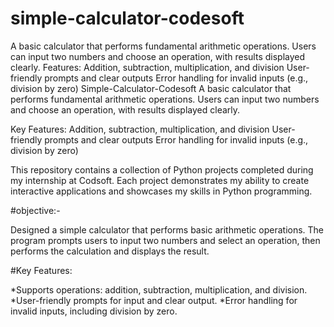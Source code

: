 # simple-calculator-codesoft
A basic calculator that performs fundamental arithmetic operations. Users can input two numbers and choose an operation, with results displayed clearly.  Features:  Addition, subtraction, multiplication, and division User-friendly prompts and clear outputs Error handling for invalid inputs (e.g., division by zero)
Simple-Calculator-Codesoft
A basic calculator that performs fundamental arithmetic operations. Users can input two numbers and choose an operation, with results displayed clearly.

Key Features: Addition, subtraction, multiplication, and division User-friendly prompts and clear outputs Error handling for invalid inputs (e.g., division by zero)

This repository contains a collection of Python projects completed during my internship at Codsoft. Each project demonstrates my ability to create interactive applications and showcases my skills in Python programming.

#objective:-

Designed a simple calculator that performs basic arithmetic operations. The program prompts users to input two numbers and select an operation, then performs the calculation and displays the result.

#Key Features:

*Supports operations: addition, subtraction, multiplication, and division. *User-friendly prompts for input and clear output. *Error handling for invalid inputs, including division by zero.
